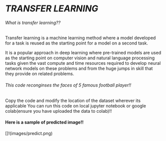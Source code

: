  # ***TRANSFER LEARNING***
 ###### What is transfer learning??
Transfer learning is a machine learning method where a model developed for a task is reused as the starting point for a model on a second task.

It is a popular approach in deep learning where pre-trained models are used as the starting point on computer vision and natural language processing tasks given the vast compute and time resources required to develop neural network models on these problems and from the huge jumps in skill that they provide on related problems.


###### *This code reconginses the faces of 5 famous football player!!*
Copy the code and modify the location of the dataset wherever its applicable 
You can run this code on local jupyter notebook or google colab(ensure you have uploaded the data to colab)!!



#### Here is a sample of predicted image!!
[]!(images/predict.png)
